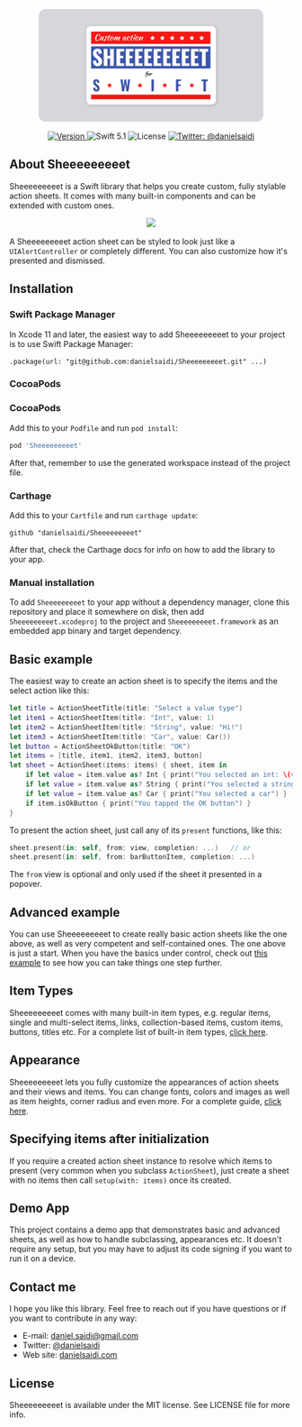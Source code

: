 <p align="center">
    <img src ="Resources/Logo.png" width=400 />
</p>

<p align="center">
    <a href="https://github.com/danielsaidi/Sheeeeeeeeet">
        <img src="https://badge.fury.io/gh/danielsaidi%2FSheeeeeeeeet.svg?style=flat" alt="Version" />
    </a>
    <img src="https://img.shields.io/badge/Swift-5.1-orange.svg" alt="Swift 5.1" />
    <img src="https://badges.frapsoft.com/os/mit/mit.svg?style=flat&v=102" alt="License" />
    <a href="https://twitter.com/danielsaidi">
        <img src="https://img.shields.io/badge/contact-@danielsaidi-blue.svg?style=flat" alt="Twitter: @danielsaidi" />
    </a>
</p>


## <a name="about"></a>About Sheeeeeeeeet

Sheeeeeeeeet is a Swift library that helps you create custom, fully stylable action sheets. It comes with many built-in components and can be extended with custom ones.

<p align="center">
    <img src ="Resources/Demo.gif" />
</p>

A Sheeeeeeeeet action sheet can be styled to look just like a `UIAlertController` or completely different. You can also customize how it's presented and dismissed.


## <a name="installation"></a>Installation

### <a name="spm"></a>Swift Package Manager

In Xcode 11 and later, the easiest way to add Sheeeeeeeeet to your project is to use Swift Package Manager:
```
.package(url: "git@github.com:danielsaidi/Sheeeeeeeeet.git" ...)
```

### <a name="cocoapods"></a>CocoaPods

### CocoaPods

Add this to your `Podfile` and run `pod install`:
```ruby
pod 'Sheeeeeeeeet'
```
After that, remember to use the generated workspace instead of the project file.

### <a name="carthage"></a>Carthage

Add this to your `Cartfile` and run `carthage update`:
```
github "danielsaidi/Sheeeeeeeeet"
```
After that, check the Carthage docs for info on how to add the library to your app.

### <a name="manual-installation"></a>Manual installation

To add `Sheeeeeeeeet` to your app without a dependency manager, clone this repository and place it somewhere on disk, then add `Sheeeeeeeeet.xcodeproj` to the project and `Sheeeeeeeeet.framework` as an embedded app binary and target dependency.


## <a name="basic-example"></a>Basic example

The easiest way to create an action sheet is to specify the items and the select
action like this:

```swift
let title = ActionSheetTitle(title: "Select a value type")
let item1 = ActionSheetItem(title: "Int", value: 1)
let item2 = ActionSheetItem(title: "String", value: "Hi!")
let item3 = ActionSheetItem(title: "Car", value: Car())
let button = ActionSheetOkButton(title: "OK")
let items = [title, item1, item2, item3, button]
let sheet = ActionSheet(items: items) { sheet, item in
    if let value = item.value as? Int { print("You selected an int: \(value)") }
    if let value = item.value as? String { print("You selected a string: \(value)") }
    if let value = item.value as? Car { print("You selected a car") }
    if item.isOkButton { print("You tapped the OK button") }
}
```

To present the action sheet, just call any of its `present` functions, like this:

```swift
sheet.present(in: self, from: view, completion: ...)   // or
sheet.present(in: self, from: barButtonItem, completion: ...)
```

The `from` view is optional and only used if the sheet it presented in a popover.


## <a name="advanced-example"></a>Advanced example

You can use Sheeeeeeeeet to create really basic action sheets like the one above,
as well as very competent and self-contained ones. The one above is just a start.
When you have the basics under control, check out [this example][AdvancedExample]
to see how you can take things one step further.


## <a name="item-types"></a>Item Types

Sheeeeeeeeet comes with many built-in item types, e.g. regular items, single and
multi-select items, links, collection-based items, custom items, buttons, titles
etc. For a complete list of built-in item types, [click here][Item-Types].


## <a name="appearance"></a>Appearance

Sheeeeeeeeet lets you fully customize the appearances of action sheets and their
views and items. You can change fonts, colors and images as well as item heights,
corner radius and even more. For a complete guide, [click here][Appearance].


## Specifying items after initialization

If you require a created action sheet instance to resolve which items to present
(very common when you subclass `ActionSheet`), just create a sheet with no items
then call `setup(with: items)` once its created.


## Demo App

This project contains a demo app that demonstrates basic and advanced sheets, as
well as how to handle subclassing, appearances etc. It doesn't require any setup,
but you may have to adjust its code signing if you want to run it on a device.


## Contact me

I hope you like this library. Feel free to reach out if you have questions or if
you want to contribute in any way:

* E-mail: [daniel.saidi@gmail.com](mailto:daniel.saidi@gmail.com)
* Twitter: [@danielsaidi](http://www.twitter.com/danielsaidi)
* Web site: [danielsaidi.com](http://www.danielsaidi.com)


## License

Sheeeeeeeeet is available under the MIT license. See LICENSE file for more info.


[Carthage]: https://github.com/Carthage
[CocoaPods]: http://cocoapods.org
[GitHub]: https://github.com/danielsaidi/Sheeeeeeeeet
[Pod]: http://cocoapods.org/pods/Sheeeeeeeeet
[SheeeeeeeeetRef]: https://www.youtube.com/watch?v=l1dnqKGuezo

[License]: https://github.com/danielsaidi/Sheeeeeeeeet/blob/master/LICENSE
[Appearance]: https://github.com/danielsaidi/Sheeeeeeeeet/blob/master/Readmes/Appearance.md
[Item-Types]: https://github.com/danielsaidi/Sheeeeeeeeet/blob/master/Readmes/Item-Types.md
[AdvancedExample]: https://github.com/danielsaidi/Sheeeeeeeeet/blob/master/Readmes/Advanced-Example.md
